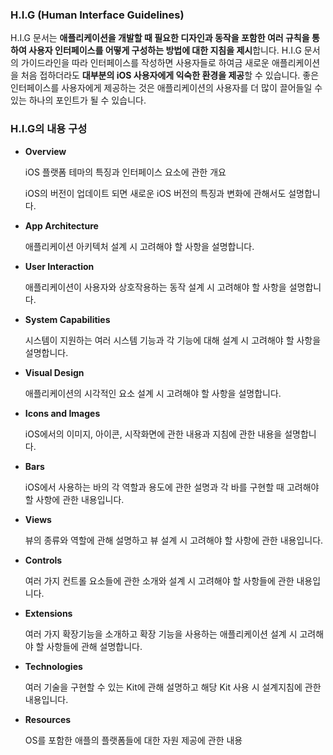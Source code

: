 ### H.I.G (Human Interface Guidelines)

H.I.G 문서는 **애플리케이션을 개발할 때 필요한 디자인과 동작을 포함한 여러 규칙을 통하여 사용자 인터페이스를 어떻게 구성하는 방법에 대한 지침을 제시**합니다. H.I.G 문서의 가이드라인을 따라 인터페이스를 작성하면 사용자들로 하여금 새로운 애플리케이션을 처음 접하더라도 **대부분의 iOS 사용자에게 익숙한 환경을 제공**할 수 있습니다. 좋은 인터페이스를 사용자에게 제공하는 것은 애플리케이션의 사용자를 더 많이 끌어들일 수 있는 하나의 포인트가 될 수 있습니다.

### **H.I.G의 내용 구성**

- **Overview**

  iOS 플랫폼 테마의 특징과 인터페이스 요소에 관한 개요

  iOS의 버전이 업데이트 되면 새로운 iOS 버전의 특징과 변화에 관해서도 설명합니다.

- **App Architecture**

  애플리케이션 아키텍처 설계 시 고려해야 할 사항을 설명합니다.

- **User Interaction**

  애플리케이션이 사용자와 상호작용하는 동작 설계 시 고려해야 할 사항을 설명합니다.

- **System Capabilities**

  시스템이 지원하는 여러 시스템 기능과 각 기능에 대해 설계 시 고려해야 할 사항을 설명합니다.

- **Visual Design**

  애플리케이션의 시각적인 요소 설계 시 고려해야 할 사항을 설명합니다.

- **Icons and Images**

  iOS에서의 이미지, 아이콘, 시작화면에 관한 내용과 지침에 관한 내용을 설명합니다.

- **Bars**

  iOS에서 사용하는 바의 각 역할과 용도에 관한 설명과 각 바를 구현할 때 고려해야 할 사항에 관한 내용입니다.

- **Views**

  뷰의 종류와 역할에 관해 설명하고 뷰 설계 시 고려해야 할 사항에 관한 내용입니다.

- **Controls**

  여러 가지 컨트롤 요소들에 관한 소개와 설계 시 고려해야 할 사항들에 관한 내용입니다.

- **Extensions**

  여러 가지 확장기능을 소개하고 확장 기능을 사용하는 애플리케이션 설계 시 고려해야 할 사항들에 관해 설명합니다.

- **Technologies**

  여러 기술을 구현할 수 있는 Kit에 관해 설명하고 해당 Kit 사용 시 설계지침에 관한 내용입니다.

- **Resources**

  OS를 포함한 애플의 플랫폼들에 대한 자원 제공에 관한 내용